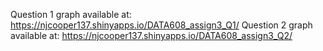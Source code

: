 Question 1 graph available at:
https://njcooper137.shinyapps.io/DATA608_assign3_Q1/
Question 2 graph available at:
https://njcooper137.shinyapps.io/DATA608_assign3_Q2/